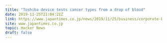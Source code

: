 ```yaml
---
title: "Toshiba device tests cancer types from a drop of blood"
date: 2019-11-25T21:04:21Z
link: https://www.japantimes.co.jp/news/2019/11/25/business/corporate-business/toshiba-test-cancer-blood/?utm_medium=RSS&utm_source=hune
site: www.japantimes.co.jp
topic: Hacker News
draft: false
---
```


